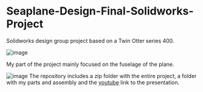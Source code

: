 # Seaplane-Design-Final-Solidworks-Project
Solidworks design group project  based on a Twin Otter series 400.

![image](https://github.com/Alfredo-del-Rayo/Seaplane-Design-Final-Solidworks-Project-/assets/99233341/d765762e-ce15-4062-9aad-3fbd30c38b65)

My part of the project mainly focused on the fuselage of the plane.

![image](https://github.com/Alfredo-del-Rayo/Seaplane-Design-Final-Solidworks-Project-/assets/99233341/21be3af1-26be-4df6-8752-07a977652322)
The repository includes a zip folder with the entire project, a folder with my parts and assembly and the [youtube](https://www.youtube.com/watch?v=9sSEc756nNM&t=8s) link to the presentation.
